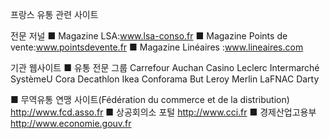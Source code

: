 프랑스 유통 관련 사이트


전문 저널
■ Magazine LSA:www.lsa-conso.fr
■ Magazine Points de vente:www.pointsdevente.fr
■ Magazine Linéaires :www.lineaires.com

기관 웹사이트
■ 유통 전문 그룹
Carrefour
Auchan
Casino
Leclerc
Intermarché
SystèmeU
Cora
Decathlon
Ikea
Conforama
But
Leroy Merlin
LaFNAC
Darty



■ 무역유통 연맹 사이트(Fédération du commerce et de la distribution)
http://www.fcd.asso.fr
■ 상공회의소 포털
http://www.cci.fr
■ 경제산업고용부
http://www.economie.gouv.fr